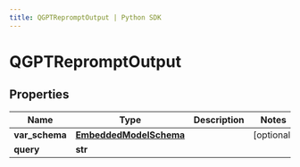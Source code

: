 ```yaml
---
title: QGPTRepromptOutput | Python SDK
---
```


# QGPTRepromptOutput


## Properties

Name | Type | Description | Notes
------------ | ------------- | ------------- | -------------
**var_schema** | [**EmbeddedModelSchema**](EmbeddedModelSchema) |  | [optional] 
**query** | **str** |  | 


